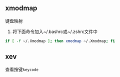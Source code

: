 ## xmodmap 
键盘映射
1. 将下面命令加入~/.bashrc或~/.zshrc文件中
```bash
if [ -f ~/.Xmodmap ]; then xmodmap ~/.Xmodmap; fi
```
## xev
查看按键`keycode`
<!--stackedit_data:
eyJoaXN0b3J5IjpbMzcyMzY0MzEzXX0=
-->